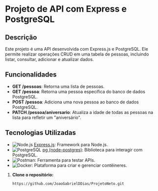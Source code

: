 # Projeto de API com Express e PostgreSQL

## Descrição

Este projeto é uma API desenvolvida com Express.js e PostgreSQL. Ele permite realizar operações CRUD em uma tabela de pessoas, incluindo listar, consultar, adicionar e atualizar dados.

## Funcionalidades

- **GET /pessoas**: Retorna uma lista de pessoas.
- **GET /pessoa**: Retorna uma pessoa específica do banco de dados PostgreSQL.
- **POST /pessoa**: Adiciona uma nova pessoa ao banco de dados PostgreSQL.
- **PATCH /pessoa/aniversario**: Atualiza a idade de todas as pessoas na lista para refletir um "aniversário".

## Tecnologias Utilizadas

- ![Node.js](https://img.shields.io/badge/Node.js-339933?style=for-the-badge&logo=node.js&logoColor=white) [Express.js](https://expressjs.com/): Framework para Node.js.
- ![PostgreSQL](https://img.shields.io/badge/PostgreSQL-4169E1?style=for-the-badge&logo=postgresql&logoColor=white) [pg (node-postgres)](https://node-postgres.com/): Biblioteca para interagir com PostgreSQL.
- ![Postman](https://img.shields.io/badge/Postman-FF6C37?style=for-the-badge&logo=postman&logoColor=white): Ferramenta para testar APIs.
- ![Docker](https://img.shields.io/badge/Docker-2496ED?style=for-the-badge&logo=docker&logoColor=white): Plataforma para criar e gerenciar contêineres.


1. **Clone o repositório:**
   ```bash
   https://github.com/JoaoGabrielDDias/ProjetoNeto.git
